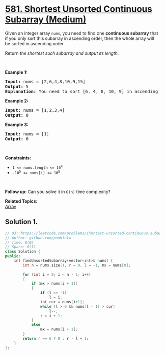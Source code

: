 # [581. Shortest Unsorted Continuous Subarray (Medium)](https://leetcode.com/problems/shortest-unsorted-continuous-subarray/submissions/)

<p>Given an integer array <code>nums</code>, you need to find one <b>continuous subarray</b> that if you only sort this subarray in ascending order, then the whole array will be sorted in ascending order.</p>

<p>Return <em>the shortest such subarray and output its length</em>.</p>

<p>&nbsp;</p>
<p><strong>Example 1:</strong></p>

<pre><strong>Input:</strong> nums = [2,6,4,8,10,9,15]
<strong>Output:</strong> 5
<strong>Explanation:</strong> You need to sort [6, 4, 8, 10, 9] in ascending order to make the whole array sorted in ascending order.
</pre>

<p><strong>Example 2:</strong></p>

<pre><strong>Input:</strong> nums = [1,2,3,4]
<strong>Output:</strong> 0
</pre>

<p><strong>Example 3:</strong></p>

<pre><strong>Input:</strong> nums = [1]
<strong>Output:</strong> 0
</pre>

<p>&nbsp;</p>
<p><strong>Constraints:</strong></p>

<ul>
	<li><code>1 &lt;= nums.length &lt;= 10<sup>4</sup></code></li>
	<li><code>-10<sup>5</sup> &lt;= nums[i] &lt;= 10<sup>5</sup></code></li>
</ul>

<p>&nbsp;</p>
<strong>Follow up:</strong> Can you solve it in <code>O(n)</code> time complexity?

**Related Topics**:  
[Array](https://leetcode.com/tag/array/)

## Solution 1.

```cpp
// OJ: https://leetcode.com/problems/shortest-unsorted-continuous-subarray/
// Author: github.com/punkfulw
// Time: O(N)
// Space: O(1)
class Solution {
public:
    int findUnsortedSubarray(vector<int>& nums) {
        int n = nums.size(), r = 0, l = -1, mx = nums[0];
        
        for (int i = 0; i < n - 1; i++)
        {
            if (mx > nums[i + 1])
            {
                if (l == -1)
                    l = i;
                int cur = nums[i+1];
                while (l > 0 && nums[l - 1] > cur)
                    l--;
                r = i + 1;   
            }
            else
                mx = nums[i + 1];
        }
        return r == 0 ? 0 : r - l + 1;
    }
};
```

